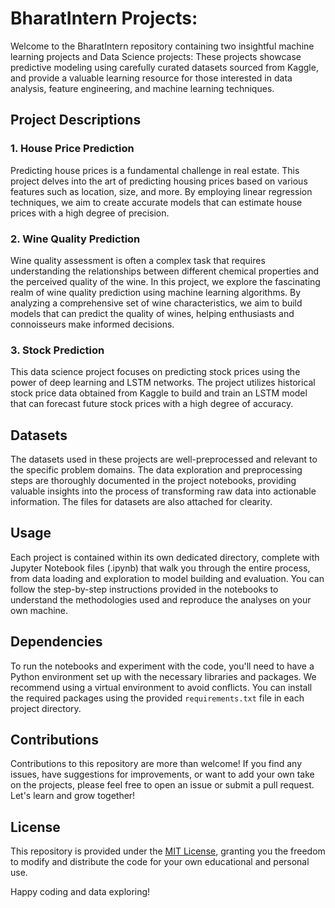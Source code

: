 # BharatIntern Projects:

Welcome to the BharatIntern repository containing two insightful machine learning projects and Data Science projects: These projects showcase predictive modeling using carefully curated datasets sourced from Kaggle, and provide a valuable learning resource for those interested in data analysis, feature engineering, and machine learning techniques.

## Project Descriptions

### 1. House Price Prediction

Predicting house prices is a fundamental challenge in real estate. This project delves into the art of predicting housing prices based on various features such as location, size, and more. By employing linear regression techniques, we aim to create accurate models that can estimate house prices with a high degree of precision.

### 2. Wine Quality Prediction

Wine quality assessment is often a complex task that requires understanding the relationships between different chemical properties and the perceived quality of the wine. In this project, we explore the fascinating realm of wine quality prediction using machine learning algorithms. By analyzing a comprehensive set of wine characteristics, we aim to build models that can predict the quality of wines, helping enthusiasts and connoisseurs make informed decisions.

### 3. Stock Prediction

This data science project focuses on predicting stock prices using the power of deep learning and LSTM networks. The project utilizes historical stock price data obtained from Kaggle to build and train an LSTM model that can forecast future stock prices with a high degree of accuracy.

## Datasets

The datasets used in these projects are well-preprocessed and relevant to the specific problem domains. The data exploration and preprocessing steps are thoroughly documented in the project notebooks, providing valuable insights into the process of transforming raw data into actionable information. The files for datasets are also attached for clearity. 

## Usage

Each project is contained within its own dedicated directory, complete with Jupyter Notebook files (.ipynb) that walk you through the entire process, from data loading and exploration to model building and evaluation. You can follow the step-by-step instructions provided in the notebooks to understand the methodologies used and reproduce the analyses on your own machine.

## Dependencies

To run the notebooks and experiment with the code, you'll need to have a Python environment set up with the necessary libraries and packages. We recommend using a virtual environment to avoid conflicts. You can install the required packages using the provided `requirements.txt` file in each project directory.

## Contributions

Contributions to this repository are more than welcome! If you find any issues, have suggestions for improvements, or want to add your own take on the projects, please feel free to open an issue or submit a pull request. Let's learn and grow together!

## License

This repository is provided under the [MIT License](LICENSE), granting you the freedom to modify and distribute the code for your own educational and personal use.

Happy coding and data exploring!

